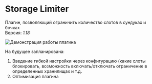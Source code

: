 # Storage Limiter
Плагин, позволяющий ограничить количество слотов в сундуках и бочках  
Версия: *1.18* 

![Демонстрация работы плагина](https://psv4.userapi.com/c536236/u523085745/docs/d47/c60085ca1923/Skrinshot_02-05-2022_140358.jpg?extra=h0vdWj-VR_JM_BxT9nHLVkCf7PqWXf9fucD3ox8-q7C-glXKCq30qgLLCbfmR11o2FNjuNBgo_3iTUjAPIwm_WDNby3YGAKtLc5xsWvHpuGxJrXJyRbxA5ZxxzMtKHlWF0Bxnx5hBThX8gQlbo3vVws)

На будущее запланирована:
1. Введение гибкой настройки через конфигурацию (какие слоты блокировать, возможность включать/отключать ограничение в определенных хранилищах и т.д.
2. Оптимизация плагина
